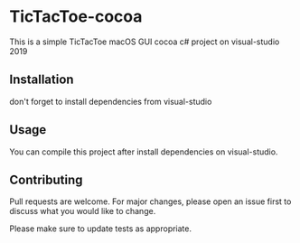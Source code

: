 # TicTacToe-cocoa
This is a simple TicTacToe macOS GUI cocoa c# project on visual-studio 2019

## Installation

don't forget to install dependencies from visual-studio

## Usage

You can compile this project after install dependencies on visual-studio.

## Contributing
Pull requests are welcome. For major changes, please open an issue first to discuss what you would like to change.

Please make sure to update tests as appropriate.
